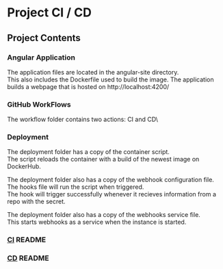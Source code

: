 # Project CI / CD
## Project Contents
### Angular Application
The application files are located in the angular-site directory.\
This also includes the Dockerfile used to build the image.
The application builds a webpage that is hosted on http://localhost:4200/
### GitHub WorkFlows
The workflow folder contains two actions: CI and CD\

### Deployment
The deployment folder has a copy of the container script.\
The script reloads the container with a build of the newest image on DockerHub.

The deployment folder also has a copy of the webhook configuration file.\
The hooks file will run the script when triggered.\
The hook will trigger successfully whenever it recieves information from a repo with the secret.

The deployment folder also has a copy of the webhooks service file.\
This starts webhooks as a service when the instance is started.
### [CI](https://github.com/WSU-kduncan/ceg3120-cicd-hannahwysong/blob/main/README-CI.md) README
### [CD](https://github.com/WSU-kduncan/ceg3120-cicd-hannahwysong/blob/main/README-CD.md) README